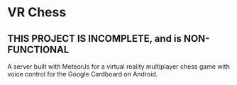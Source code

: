 # VR  Chess

## THIS PROJECT IS INCOMPLETE, and is NON-FUNCTIONAL

A server built with MeteorJs for a virtual reality multiplayer chess game with voice control for the Google Cardboard on Android.
